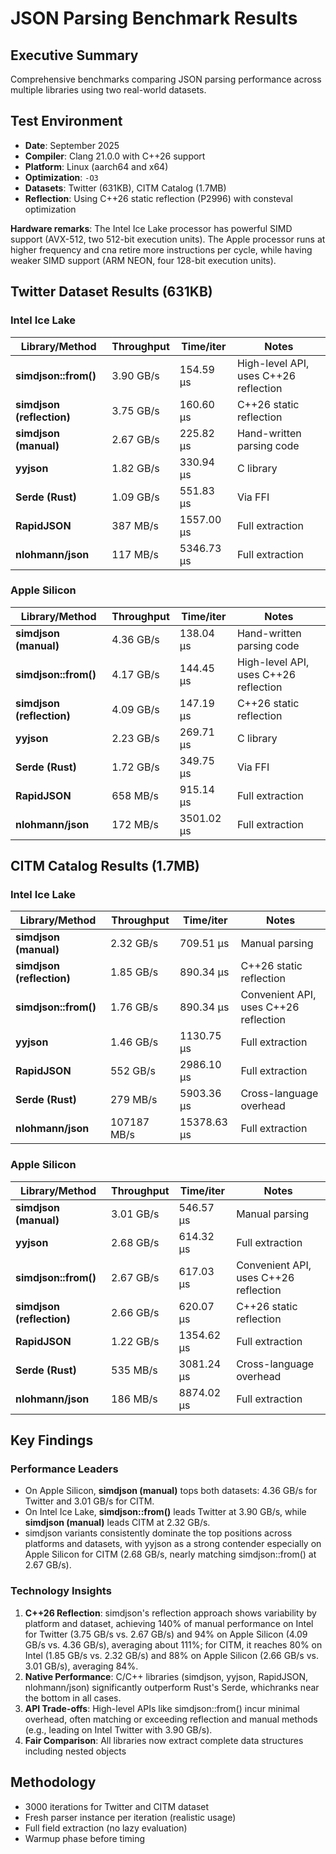 # JSON Parsing Benchmark Results

## Executive Summary
Comprehensive benchmarks comparing JSON parsing performance across multiple libraries using two real-world datasets.

## Test Environment
- **Date**: September 2025
- **Compiler**: Clang 21.0.0 with C++26 support
- **Platform**: Linux (aarch64 and x64)
- **Optimization**: `-O3`
- **Datasets**: Twitter (631KB), CITM Catalog (1.7MB)
- **Reflection**: Using C++26 static reflection (P2996) with consteval optimization


**Hardware remarks**: The Intel Ice Lake processor has powerful SIMD support (AVX-512, two 512-bit execution units). The Apple processor runs at higher frequency and cna retire more instructions per cycle, while having weaker SIMD support (ARM NEON, four 128-bit execution units).

## Twitter Dataset Results (631KB)
### Intel Ice Lake
| Library/Method | Throughput | Time/iter | Notes |
|----------------|------------|-----------|-------|
| **simdjson::from()** | 3.90 GB/s | 154.59 μs  | High-level API, uses C++26 reflection |
| **simdjson (reflection)** | 3.75 GB/s | 160.60 μs | C++26 static reflection |
| **simdjson (manual)** | 2.67 GB/s | 225.82 μs | Hand-written parsing code |
| **yyjson** | 1.82 GB/s | 330.94 μs  | C library |
| **Serde (Rust)** | 1.09 GB/s | 551.83 μs    | Via FFI |
| **RapidJSON** | 387 MB/s | 1557.00 μs  | Full extraction |
| **nlohmann/json** | 117 MB/s | 5346.73 μs  | Full extraction |

### Apple Silicon
| Library/Method | Throughput | Time/iter | Notes |
|----------------|------------|-----------|-------|
| **simdjson (manual)** | 4.36 GB/s | 138.04 μs | Hand-written parsing code |
| **simdjson::from()** | 4.17 GB/s | 144.45 μs | High-level API, uses C++26 reflection |
| **simdjson (reflection)** | 4.09 GB/s | 147.19 μs | C++26 static reflection |
| **yyjson** | 2.23 GB/s | 269.71 μs | C library |
| **Serde (Rust)** | 1.72 GB/s | 349.75 μs | Via FFI |
| **RapidJSON** | 658 MB/s | 915.14 μs | Full extraction |
| **nlohmann/json** | 172 MB/s | 3501.02 μs | Full extraction |

## CITM Catalog Results (1.7MB)
### Intel Ice Lake

| Library/Method | Throughput | Time/iter | Notes |
|----------------|------------|-----------|-------|
| **simdjson (manual)** | 2.32 GB/s | 709.51 μs  | Manual parsing |
| **simdjson (reflection)** | 1.85 GB/s | 890.34 μs  | C++26 static reflection |
| **simdjson::from()** | 1.76 GB/s | 890.34 μs | Convenient API, uses C++26 reflection |
| **yyjson** | 1.46 GB/s | 1130.75 μs | Full extraction |
| **RapidJSON** | 552 GB/s | 2986.10 μs | Full extraction |
| **Serde (Rust)** | 279 MB/s | 5903.36 μs  | Cross-language overhead |
| **nlohmann/json** | 107187 MB/s |  15378.63 μs  | Full extraction |

### Apple Silicon

| Library/Method | Throughput | Time/iter | Notes |
|----------------|------------|-----------|-------|
| **simdjson (manual)** | 3.01 GB/s | 546.57 μs | Manual parsing |
| **yyjson** | 2.68 GB/s | 614.32 μs | Full extraction |
| **simdjson::from()** | 2.67 GB/s | 617.03 μs | Convenient API, uses C++26 reflection |
| **simdjson (reflection)** | 2.66 GB/s | 620.07 μs | C++26 static reflection |
| **RapidJSON** | 1.22 GB/s | 1354.62 μs | Full extraction |
| **Serde (Rust)** | 535 MB/s | 3081.24 μs | Cross-language overhead |
| **nlohmann/json** | 186 MB/s | 8874.02 μs | Full extraction |

## Key Findings


### Performance Leaders
- On Apple Silicon, **simdjson (manual)** tops both datasets: 4.36 GB/s for Twitter and 3.01 GB/s for CITM.
- On Intel Ice Lake, **simdjson::from()** leads Twitter at 3.90 GB/s, while **simdjson (manual)** leads CITM at 2.32 GB/s.
- simdjson variants consistently dominate the top positions across platforms and datasets, with yyjson as a strong contender especially on Apple Silicon for CITM (2.68 GB/s, nearly matching simdjson::from() at 2.67 GB/s).


### Technology Insights
1. **C++26 Reflection**: simdjson's reflection approach shows variability by platform and dataset, achieving 140% of manual performance on Intel for Twitter (3.75 GB/s vs. 2.67 GB/s) and 94% on Apple Silicon (4.09 GB/s vs. 4.36 GB/s), averaging about 111%; for CITM, it reaches 80% on Intel (1.85 GB/s vs. 2.32 GB/s) and 88% on Apple Silicon (2.66 GB/s vs. 3.01 GB/s), averaging 84%.
2. **Native Performance**: C/C++ libraries (simdjson, yyjson, RapidJSON, nlohmann/json) significantly outperform Rust's Serde, whichranks near the bottom in all cases.
3. **API Trade-offs**: High-level APIs like simdjson::from() incur minimal overhead, often matching or exceeding reflection and manual methods (e.g., leading on Intel Twitter with 3.90 GB/s).
4. **Fair Comparison**: All libraries now extract complete data structures including nested objects

## Methodology
- 3000 iterations for Twitter and CITM dataset
- Fresh parser instance per iteration (realistic usage)
- Full field extraction (no lazy evaluation)
- Warmup phase before timing